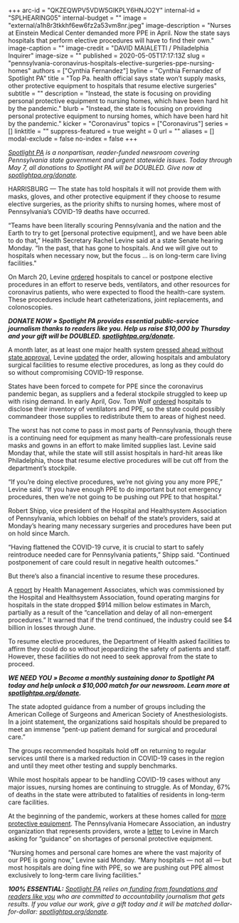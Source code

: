 +++
arc-id = "QKZEQWPV5VDW5GIKPLY6HNJO2Y"
internal-id = "SPLHEARING05"
internal-budget = ""
image = "external/a1h8r3tkkhf6ew6fz2a53vm8nr.jpeg"
image-description = "Nurses at Einstein Medical Center demanded more PPE in April. Now the state says hospitals that perform elective procedures will have to find their own."
image-caption = ""
image-credit = "DAVID MAIALETTI / Philadelphia Inquirer"
image-size = ""
published = 2020-05-05T17:17:13Z
slug = "pennsylvania-coronavirus-hospitals-elective-surgeries-ppe-nursing-homes"
authors = ["Cynthia Fernandez"]
byline = "Cynthia Fernandez of Spotlight PA"
title = "Top Pa. health official says state won’t supply masks, other protective equipment to hospitals that resume elective surgeries"
subtitle = ""
description = "Instead, the state is focusing on providing personal protective equipment to nursing homes, which have been hard hit by the pandemic."
blurb = "Instead, the state is focusing on providing personal protective equipment to nursing homes, which have been hard hit by the pandemic."
kicker = "Coronavirus"
topics = ["Coronavirus"]
series = []
linktitle = ""
suppress-featured = true
weight = 0
url = ""
aliases = []
modal-exclude = false
no-index = false
+++

<a href="https://www.spotlightpa.org/"><i>Spotlight PA</i></a><i> is a nonpartisan, reader-funded newsroom covering Pennsylvania state government and urgent statewide issues. Today through May 7, all donations to Spotlight PA will be DOUBLED. Give now at </i><a href="http://spotlightpa.org/donate" target=_blank><i>spotlightpa.org/donate</i></a><i>.</i>

HARRISBURG — The state has told hospitals it will not provide them with masks, gloves, and other protective equipment if they choose to resume elective surgeries, as the priority shifts to nursing homes, where most of Pennsylvania’s COVID-19 deaths have occurred.

“Teams have been literally scouring Pennsylvania and the nation and the Earth to try to get [personal protective equipment], and we have been able to do that,” Health Secretary Rachel Levine said at a state Senate hearing Monday. “In the past, that has gone to hospitals. And we will give out to hospitals when necessary now, but the focus ... is on long-term care living facilities."

On March 20, Levine <a href="https://sais.health.pa.gov/CommonPOC/content/FacilityWeb/attachment.asp?messageid=3759&filename=UPDATED+HOSPITAL+GUIDANCE%5F03212020+1600%2Epdf&attachmentnumber=1">ordered</a> hospitals to cancel or postpone elective procedures in an effort to reserve beds, ventilators, and other resources for coronavirus patients, who were expected to flood the health-care system. These procedures include heart catheterizations, joint replacements, and colonoscopies.

<i><b>DONATE NOW » Spotlight PA provides essential public-service journalism thanks to readers like you. Help us raise $10,000 by Thursday and your gift will be DOUBLED. </b></i><a href="http://spotlightpa.org/donate" target=_blank><i><b>spotlightpa.org/donate</b></i></a><i><b>.</b></i>

A month later, as at least one major health system <a href="https://www.post-gazette.com/business/healthcare-business/2020/04/20/UPMC-ramps-up-elective-surgeries-COVID-tom-wolf-nate-wardle-ban-CMS/stories/202004200075">pressed ahead without state approval</a>, Levine <a href="" data-gone="https://www.health.pa.gov/topics/Documents/Diseases%20and%20Conditions/Guidance%20on%20Ambulatory%20Surgical%20Facilities%E2%80%99%20Responses%20to%20COVID-19.pdf">updated</a> the order, allowing hospitals and ambulatory surgical facilities to resume elective procedures, as long as they could do so without compromising COVID-19 response.

States have been forced to compete for PPE since the coronavirus pandemic began, as suppliers and a federal stockpile struggled to keep up with rising demand. In early April, Gov. Tom Wolf <a href="https://web.archive.org/web/20230117073009/https://www.governor.pa.gov/newsroom/gov-wolf-signs-order-to-provide-targeted-distribution-of-covid-19-ppe-and-supplies-to-hospitals/">ordered</a> hospitals to disclose their inventory of ventilators and PPE, so the state could possibly commandeer those supplies to redistribute them to areas of highest need.

The worst has not come to pass in most parts of Pennsylvania, though there is a continuing need for equipment as many health-care professionals reuse masks and gowns in an effort to make limited supplies last. Levine said Monday that, while the state will still assist hospitals in hard-hit areas like Philadelphia, those that resume elective procedures will be cut off from the department’s stockpile.

<script src="https://www.spotlightpa.org/embed.js" async></script><div data-spl-embed-version="1" data-spl-src="https://www.spotlightpa.org/embeds/donate/?teaser_text=Spotlight%20PA%20provides%20essential%20public-service%20journalism%20thanks%20to%20readers%20like%20you.%20Help%20us%20raise%20%2410%2C000%20by%20Thursday%20and%20your%20gift%20will%20be%20DOUBLED.%20"></div>

“If you’re doing elective procedures, we’re not giving you any more PPE,” Levine said. “If you have enough PPE to do important but not emergency procedures, then we’re not going to be pushing out PPE to that hospital.”

Robert Shipp, vice president of the Hospital and Healthsystem Association of Pennsylvania, which lobbies on behalf of the state’s providers, said at Monday’s hearing many necessary surgeries and procedures have been put on hold since March.

“Having flattened the COVID-19 curve, it is crucial to start to safely reintroduce needed care for Pennsylvania patients,” Shipp said. “Continued postponement of care could result in negative health outcomes.”

But there’s also a financial incentive to resume these procedures.

A <a href="https://www.haponline.org/News/Media/News-Releases/news-release-new-report-covid-19s-toll-on-pa-hospitals-could-exceed-10-billion">report</a> by Health Management Associates, which was commissioned by the Hospital and Healthsystem Association, found operating margins for hospitals in the state dropped $914 million below estimates in March, partially as a result of the “cancellation and delay of all non-emergent procedures.” It warned that if the trend continued, the industry could see $4 billion in losses through June.

To resume elective procedures, the Department of Health asked facilities to affirm they could do so without jeopardizing the safety of patients and staff. However, these facilities do not need to seek approval from the state to proceed.

<i><b>WE NEED YOU » Become a monthly sustaining donor to Spotlight PA today and help unlock a $10,000 match for our newsroom. Learn more at </b></i><a href="http://spotlightpa.org/donate" target=_blank><i><b>spotlightpa.org/donate</b></i></a><i><b>. </b></i>

The state adopted guidance from a number of groups including the American College of Surgeons and American Society of Anesthesiologists. In a joint statement, the organizations said hospitals should be prepared to meet an immense “pent-up patient demand for surgical and procedural care.”

The groups recommended hospitals hold off on returning to regular services until there is a marked reduction in COVID-19 cases in the region and until they meet other testing and supply benchmarks.

While most hospitals appear to be handling COVID-19 cases without any major issues, nursing homes are continuing to struggle. As of Monday, 67% of deaths in the state were attributed to fatalities of residents in long-term care facilities.

At the beginning of the pandemic, workers at these homes called for <a href="https://www.spotlightpa.org/news/2020/03/pennsylvania-coronavirus-nursing-homes-health-care-workers/">more protective equipment</a>. The Pennsylvania Homecare Association, an industry organization that represents providers, wrote a <a href="https://www.pahomecare.org/assets/docs/03.18.2020PHA_Dr.Levine.pdf">letter</a> to Levine in March asking for “guidance” on shortages of personal protective equipment.

“Nursing homes and personal care homes are where the vast majority of our PPE is going now,” Levine said Monday. “Many hospitals — not all — but most hospitals are doing fine with PPE, so we are pushing out PPE almost exclusively to long-term care living facilities.”

<i><b>100% ESSENTIAL:</b></i> <a href="https://www.spotlightpa.org/"><i>Spotlight PA</i></a><i> relies on</i><a href="https://www.spotlightpa.org/support"><i> funding from foundations and readers like you</i></a><i> who are committed to accountability journalism that gets results. If you value our work, give a gift today and it will be matched dollar-for-dollar: </i><a href="https://www.spotlightpa.org/donate"><i>spotlightpa.org/donate</i></a><i>.</i>

